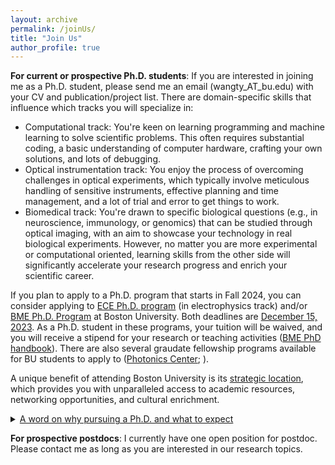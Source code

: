 ```yaml
---
layout: archive
permalink: /joinUs/
title: "Join Us"
author_profile: true
---
```


<b>For current or prospective Ph.D. students</b>: If you are interested in joining me as a Ph.D. student, please send me an email (wangty_AT_bu.edu) with your CV and publication/project list. There are domain-specific skills that influence which tracks you will specialize in:

* Computational track: You're keen on learning programming and machine learning to solve scientific problems. This often requires substantial coding, a basic understanding of computer hardware, crafting your own solutions, and lots of debugging. 
* Optical instrumentation track: You enjoy the process of overcoming challenges in optical experiments, which typically involve meticulous handling of sensitive instruments, effective planning and time management, and a lot of trial and error to get things to work.
* Biomedical track: You're drawn to specific biological questions (e.g., in neuroscience, immunology, or genomics) that can be studied through optical imaging, with an aim to showcase your technology in real biological experiments. 
However, no matter you are more experimental or computational oriented, learning skills from the other side will significantly accelerate your research progress and enrich your scientific career.

If you plan to apply to a Ph.D. program that starts in Fall 2024, you can consider applying to [ECE Ph.D. program](https://www.bu.edu/eng/academics/explore-degree-programs/phd-in-electrical-engineering/) (in electrophysics track) and/or [BME Ph.D. Program](https://www.bu.edu/eng/academics/explore-degree-programs/phd-in-biomedical-engineering/) at Boston University. Both deadlines are <u>December 15, 2023</u>. As a Ph.D. student in these programs, your tuition will be waived, and you will receive a stipend for your research or teaching activities ([BME PhD handbook](https://www.bu.edu/eng/files/2023/10/BME-PhD-Handbook-Fall-2023.pdf)). There are also several graudate fellowship programs available for BU students to apply to ([Photonics Center](https://www.bu.edu/photonics/prt/benefits-of-a-photonics-center-phd-trainee/); ).

A unique benefit of attending Boston University is its [strategic location](/contact/), which provides you with unparalleled access to academic resources, networking opportunities, and cultural enrichment.

<details>
  <summary> <u>A word on why pursuing a Ph.D. and what to expect</u></summary>

  A proper motivation for getting a Ph.D. is to develop one's scholarship as an independent researcher. A time-tested way to accomplish this goal is through conducting an original study/project, complemented by tailored guidance. You will likely maximize your gain through this journey if some of the followings describe you:
 1. Scientific motivation: You are intrigued by a certain class of scientific problems and have the desire to create your own artifact (methods, discoveries, invention, or theory). 
 1. Research instinct: You understand the open-ended nature of research, and are willing to master the art of navigating uncertainties, using literature, discussion, and independent thinking as your guide.
 1. Input skills: You enjoy keeping up with the latest research trends in your field by consistently browsing papers and attending relevant talks.
 1. Output skills: You wish to develop writing and presentation skills to effectively communicate your findings and ideas to the scientific community and the broader audience. 
 1. Teamwork skills: You thrive in a collaborative environment, valuing knowledge-sharing, learning from feedback (from peers, superiors, and subordinates alike), and close collaborations with colleagues to achieve objectives that might be challenging to tackle solo.
</details>

<b>For prospective postdocs</b>: I currently have one open position for postdoc. Please contact me as long as you are interested in our research topics.